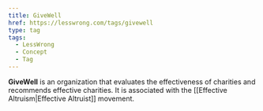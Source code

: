 ```yaml
---
title: GiveWell
href: https://lesswrong.com/tags/givewell
type: tag
tags:
  - LessWrong
  - Concept
  - Tag
---
```


**GiveWell** is an organization that evaluates the effectiveness of charities and recommends effective charities. It is associated with the [[Effective Altruism|Effective Altruist]] movement.